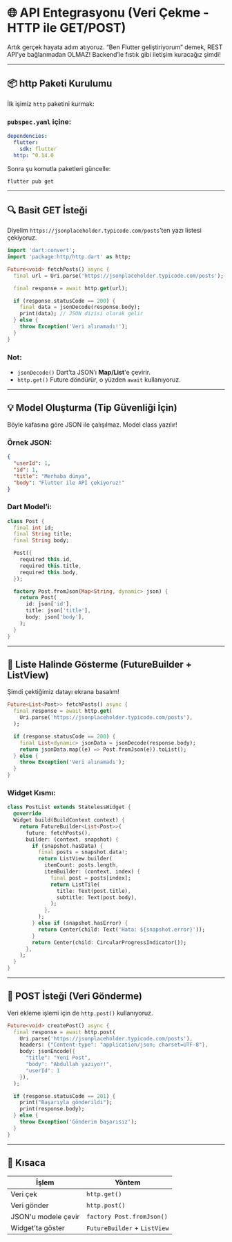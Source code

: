 

# 🌐 **API Entegrasyonu (Veri Çekme - HTTP ile GET/POST)**

Artık gerçek hayata adım atıyoruz. “Ben Flutter geliştiriyorum” demek, REST API’ye bağlanmadan OLMAZ!
Backend’le fıstık gibi iletişim kuracağız şimdi!

---

## 📦 http Paketi Kurulumu

İlk işimiz `http` paketini kurmak:

### `pubspec.yaml` içine:

```yaml
dependencies:
  flutter:
    sdk: flutter
  http: ^0.14.0
```

Sonra şu komutla paketleri güncelle:

```bash
flutter pub get
```

---

## 🔍 Basit GET İsteği

Diyelim `https://jsonplaceholder.typicode.com/posts`’ten yazı listesi çekiyoruz.

```dart
import 'dart:convert';
import 'package:http/http.dart' as http;

Future<void> fetchPosts() async {
  final url = Uri.parse('https://jsonplaceholder.typicode.com/posts');

  final response = await http.get(url);

  if (response.statusCode == 200) {
    final data = jsonDecode(response.body);
    print(data); // JSON dizisi olarak gelir
  } else {
    throw Exception('Veri alınamadı!');
  }
}
```

### Not:

* `jsonDecode()` Dart’ta JSON’ı **Map/List**'e çevirir.
* `http.get()` Future döndürür, o yüzden `await` kullanıyoruz.

---

## 💡 Model Oluşturma (Tip Güvenliği İçin)

Böyle kafasına göre JSON ile çalışılmaz. Model class yazılır!

### Örnek JSON:

```json
{
  "userId": 1,
  "id": 1,
  "title": "Merhaba dünya",
  "body": "Flutter ile API çekiyoruz!"
}
```

### Dart Model’i:

```dart
class Post {
  final int id;
  final String title;
  final String body;

  Post({
    required this.id,
    required this.title,
    required this.body,
  });

  factory Post.fromJson(Map<String, dynamic> json) {
    return Post(
      id: json['id'],
      title: json['title'],
      body: json['body'],
    );
  }
}
```

---

## 🔄 Liste Halinde Gösterme (FutureBuilder + ListView)

Şimdi çektiğimiz datayı ekrana basalım!

```dart
Future<List<Post>> fetchPosts() async {
  final response = await http.get(
    Uri.parse('https://jsonplaceholder.typicode.com/posts'),
  );

  if (response.statusCode == 200) {
    final List<dynamic> jsonData = jsonDecode(response.body);
    return jsonData.map((e) => Post.fromJson(e)).toList();
  } else {
    throw Exception('Veri alınamadı');
  }
}
```

### Widget Kısmı:

```dart
class PostList extends StatelessWidget {
  @override
  Widget build(BuildContext context) {
    return FutureBuilder<List<Post>>(
      future: fetchPosts(),
      builder: (context, snapshot) {
        if (snapshot.hasData) {
          final posts = snapshot.data!;
          return ListView.builder(
            itemCount: posts.length,
            itemBuilder: (context, index) {
              final post = posts[index];
              return ListTile(
                title: Text(post.title),
                subtitle: Text(post.body),
              );
            },
          );
        } else if (snapshot.hasError) {
          return Center(child: Text('Hata: ${snapshot.error}'));
        }
        return Center(child: CircularProgressIndicator());
      },
    );
  }
}
```

---

## 🔐 POST İsteği (Veri Gönderme)

Veri ekleme işlemi için de `http.post()` kullanıyoruz.

```dart
Future<void> createPost() async {
  final response = await http.post(
    Uri.parse('https://jsonplaceholder.typicode.com/posts'),
    headers: {"Content-type": "application/json; charset=UTF-8"},
    body: jsonEncode({
      "title": "Yeni Post",
      "body": "Abdullah yazıyor!",
      "userId": 1
    }),
  );

  if (response.statusCode == 201) {
    print("Başarıyla gönderildi");
    print(response.body);
  } else {
    throw Exception('Gönderim başarısız');
  }
}
```

---

## 📌 Kısaca

| İşlem               | Yöntem                       |
| ------------------- | ---------------------------- |
| Veri çek            | `http.get()`                 |
| Veri gönder         | `http.post()`                |
| JSON'u modele çevir | `factory Post.fromJson()`    |
| Widget’ta göster    | `FutureBuilder` + `ListView` |


